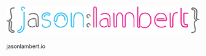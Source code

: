 
# [![Jason Lambert's Blog](contents/images/jasonlambertjsonlogo.svg)](jasonlambert.io)

jasonlambert.io
